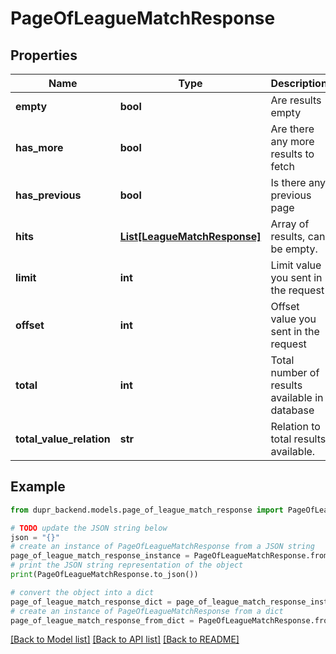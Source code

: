 # PageOfLeagueMatchResponse


## Properties

Name | Type | Description | Notes
------------ | ------------- | ------------- | -------------
**empty** | **bool** | Are results empty | 
**has_more** | **bool** | Are there any more results to fetch | 
**has_previous** | **bool** | Is there any previous page | 
**hits** | [**List[LeagueMatchResponse]**](LeagueMatchResponse.md) | Array of results, can be empty. | [optional] 
**limit** | **int** | Limit value you sent in the request | 
**offset** | **int** | Offset value you sent in the request | 
**total** | **int** | Total number of results available in database | 
**total_value_relation** | **str** | Relation to total results available. | 

## Example

```python
from dupr_backend.models.page_of_league_match_response import PageOfLeagueMatchResponse

# TODO update the JSON string below
json = "{}"
# create an instance of PageOfLeagueMatchResponse from a JSON string
page_of_league_match_response_instance = PageOfLeagueMatchResponse.from_json(json)
# print the JSON string representation of the object
print(PageOfLeagueMatchResponse.to_json())

# convert the object into a dict
page_of_league_match_response_dict = page_of_league_match_response_instance.to_dict()
# create an instance of PageOfLeagueMatchResponse from a dict
page_of_league_match_response_from_dict = PageOfLeagueMatchResponse.from_dict(page_of_league_match_response_dict)
```
[[Back to Model list]](../README.md#documentation-for-models) [[Back to API list]](../README.md#documentation-for-api-endpoints) [[Back to README]](../README.md)


